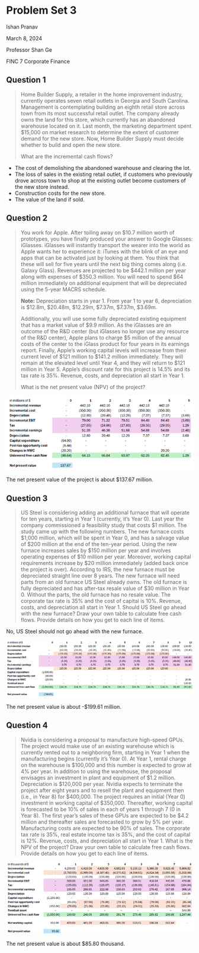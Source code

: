 # Problem Set 3

Ishan Pranav

March 8, 2024

Professor Shan Ge

FINC 7 Corporate Finance

## Question 1

> Home Builder Supply, a retailer in the home improvement industry, currently
> operates seven retail outlets in Georgia and South Carolina. Management is
> contemplating building an eighth retail store across town from its most
> successful retail outlet. The company already owns the land for this store,
> which currently has an abandoned warehouse located on it. Last month, the
> marketing department spent \$15,000 on market research to determine the extent
> of customer demand for the new store. Now, Home Builder Supply must decide
> whether to build and open the new store.
>
> What are the incremental cash flows?

- The cost of demolishing the abandoned warehouse and clearing the lot.
- The loss of sales in the existing retail outlet, if customers who previously
drove across town to shop at the existing outlet become customers of the new
store instead.
- Construction costs for the new store.
- The value of the land if sold.

## Question 2

> You work for Apple. After toiling away on \$10.7 million worth of prototypes,
> you have finally produced your answer to Google Glasses: iGlasses. iGlasses
> will instantly transport the wearer into the world as Apple wants her to
> experience it: iTunes with the blink of an eye and apps that can be activated
> just by looking at them. You think that these will sell for five years until
> the next big thing comes along (i.e. Galaxy Glass). Revenues are projected to
> be \$442.1 million per year along with expenses of \$350.3 million. You will
> need to spend \$64 million immediately on additional equipment that will be
> depreciated using the 5-year MACRS schedule.
>
> __Note:__ Depreciation starts in
> year 1. From year 1 to year 6, depreciation is \$12.8m, \$20.48m, \$12.29m,
> \$7.37m, \$7.37m, \$3.69m.
>
> Additionally, you will use some fully depreciated existing equipment that has
> a market value of \$9.9 million. As the iGlasses are an outcome of the R&D
> center (but iGlasses no longer use any resource of the R&D center), Apple
> plans to charge \$5 million of the annual costs of the center to the iGlass
> product for four years in its earnings report. Finally, Apple’s working
> capital levels will increase from their current level of \$121 million to
> \$141.2 million immediately. They will remain at the elevated level until Year
> 4, and they will return to \$121 million in Year 5. Apple’s discount rate for
> this project is 14.5% and its tax rate is 35%. Revenue, costs, and
> depreciation all start in Year 1.
>
> What is the net present value (NPV) of the project?

![Problem Set 3 Question 2](https://github.com/ishanpranav/finc-7-corporate-finance/blob/master/images/problem-set-3-2.png?raw=true "Problem Set 3 Question 2")

The net present value of the project is about \$137.67 million.

## Question 3

> US Steel is considering adding an additional furnace that will operate for ten
> years, starting in Year 1 (currently, it’s Year 0). Last year the company
> commissioned a feasibility study that costs \$1 million. The study came up
> with the following numbers. The new furnace costs \$1,000 million, which will
> be spent in Year 0, and has a salvage value of \$200 million at the end of the
> ten-year period. Using the new furnace increases sales by \$150 million per
> year and involves operating expenses of \$10 million per year. Moreover,
> working capital requirements increase by \$20 million immediately (added back
> once the project is over). According to IRS, the new furnace must be
> depreciated straight line over 8 years. The new furnace will need parts from
> an old furnace US Steel already owns. The old furnace is fully depreciated and
> has after-tax resale value of \$30 million in Year 0. Without the parts, the
> old furnace has no resale value. The corporate tax rate is 35% and the cost of
> capital is 10%. Revenue, costs, and depreciation all start in Year 1. Should
> US Steel go ahead with the new furnace? Draw your own table to calculate free
> cash flows. Provide details on how you get to each line of items.

No, US Steel should not go ahead with the new furnace.

![Problem Set 3 Question 3](https://github.com/ishanpranav/finc-7-corporate-finance/blob/master/images/problem-set-3-3.png?raw=true "Problem Set 3 Question 3")

The net present value is about -\$199.61 million.

## Question 4

> Nvidia is considering a proposal to manufacture high-speed GPUs. The project
> would make use of an existing warehouse which is currently rented out to a
> neighboring firm, starting in Year 1 when the manufacturing begins (currently
> it’s Year 0). At Year 1, rental charge on the warehouse is \$100,000 and this
> number is expected to grow at 4% per year. In addition to using the warehouse,
> the proposal envisages an investment in plant and equipment of \$1.2 million.
> Depreciation is \$120,000 per year. Nvidia expects to terminate the project
> after eight years and to resell the plant and equipment then (i.e., in Year 8)
> for \$400,000. The project requires an initial (Year 0) investment in working
> capital of \$350,000. Thereafter, working capital is forecasted to be 10% of
> sales in each of years 1 through 7 (0 in Year 8). The first year’s sales of
> these GPUs are expected to be \$4.2 million and thereafter sales are
> forecasted to grow by 5% per year. Manufacturing costs are expected to be 90%
> of sales. The corporate tax rate is 35%, real estate income tax is 35%, and
> the cost of capital is 12%. Revenue, costs, and depreciation all start in Year
> 1\. What is the NPV of the project? Draw your own table to calculate free cash
> flows. Provide details on how you get to each line of items.

![Problem Set 3 Question 4](https://github.com/ishanpranav/finc-7-corporate-finance/blob/a10ce6eacc3981e0a2d81da832a17b345ebb9f9f/images/problem-set-3-4.png?raw=true "Problem Set 3 Question 4")

The net present value is about \$85.80 thousand.
